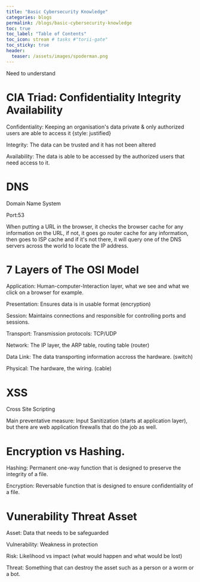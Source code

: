 ```yaml
---
title: "Basic Cybersecurity Knowledge"
categories: blogs
permalink: /blogs/basic-cybersecurity-knowledge
toc: true
toc_label: "Table of Contents"
toc_icon: stream # tasks #"torii-gate"
toc_sticky: true
header:
  teaser: /assets/images/spoderman.png
---
```


Need to understand

# CIA Triad: Confidentiality Integrity Availability

Confidentiality: Keeping an organisation's data private & only authorized users are able to access it {style: justified}

Integrity: The data can be trusted and it has not been altered

Availability: The data is able to be accessed by the authorized users that need access to it.

# DNS

Domain Name System

Port:53

When putting a URL in the browser, it checks the browser cache for any information on the URL, if not, it goes go router cache for any information, then goes to ISP cache and if it's not there, it will query one of the DNS servers across the world to locate the IP address.

# 7 Layers of The OSI Model

Application: Human-computer-Interaction layer, what we see and what we click on a browser for example.

Presentation: Ensures data is in usable format (encryption)

Session: Maintains connections and responsible for controlling ports and sessions.

Transport: Transmission protocols: TCP/UDP

Network: The IP layer, the ARP table, routing table (router)

Data Link: The data transporting information accross the hardware. (switch)

Physical: The hardware, the wiring. (cable)

# XSS

Cross Site Scripting

Main preventative measure: Input Sanitization (starts at application layer), but there are web application firewalls that do the job as well.

# Encryption vs Hashing.

Hashing: Permanent one-way function that is designed to preserve the integrity of a file.

Encryption: Reversable function that is designed to ensure confidentiality of a file.

# Vunerability Threat Asset

Asset: Data that needs to be safeguarded

Vulnerability: Weakness in protection

Risk: Likelihood vs impact (what would happen and what would be lost)

Threat: Something that can destroy the asset such as a person or a worm or a bot.

